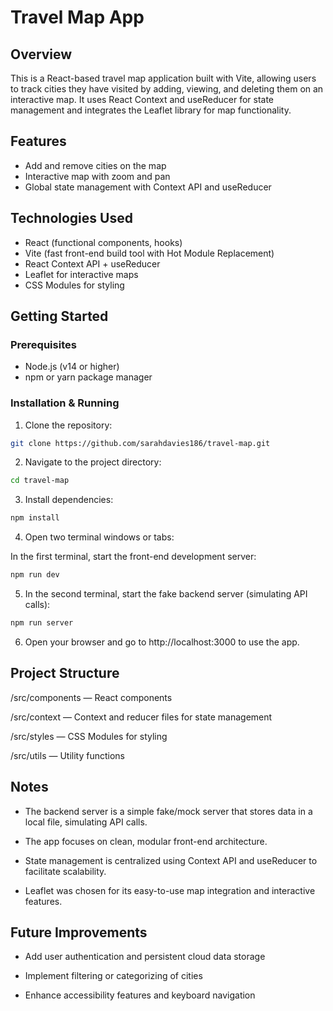 # Travel Map App

## Overview
This is a React-based travel map application built with Vite, allowing users to track cities they have visited by adding, viewing, and deleting them on an interactive map. It uses React Context and useReducer for state management and integrates the Leaflet library for map functionality.

## Features
- Add and remove cities on the map
- Interactive map with zoom and pan
- Global state management with Context API and useReducer

## Technologies Used
- React (functional components, hooks)
- Vite (fast front-end build tool with Hot Module Replacement)
- React Context API + useReducer
- Leaflet for interactive maps
- CSS Modules for styling

## Getting Started

### Prerequisites
- Node.js (v14 or higher)
- npm or yarn package manager

### Installation & Running

1. Clone the repository:
```bash
git clone https://github.com/sarahdavies186/travel-map.git
```
2. Navigate to the project directory:

```bash
cd travel-map
```

3. Install dependencies:
```bash
npm install
```

4. Open two terminal windows or tabs:

In the first terminal, start the front-end development server:

```bash
npm run dev
```

5. In the second terminal, start the fake backend server (simulating API calls):

```bash
npm run server
```

6. Open your browser and go to http://localhost:3000 to use the app.

## Project Structure

/src/components — React components

/src/context — Context and reducer files for state management

/src/styles — CSS Modules for styling

/src/utils — Utility functions

## Notes
- The backend server is a simple fake/mock server that stores data in a local file, simulating API calls.

- The app focuses on clean, modular front-end architecture.

- State management is centralized using Context API and useReducer to facilitate scalability.

- Leaflet was chosen for its easy-to-use map integration and interactive features.

## Future Improvements
- Add user authentication and persistent cloud data storage

- Implement filtering or categorizing of cities

- Enhance accessibility features and keyboard navigation
